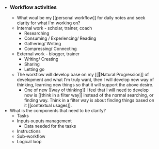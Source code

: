 - ### Workflow activities
    - What woul be my [[personal workflow]] for daily notes and seek clarity for what I'm working on?
    - Internal work - scholar, trainer, coach
        - Researching
        - Consuming / Experiencing/ Reading 
        - Gathering/ Writing
        - Compressing/ Connecting
    - External work - blogger, trainer
        - Writing/ Creating
        - Sharing
        - Letting go
    - The workflow will develop base on my [[🌱Natural Progression]] of development and what I'm truly want, then I will develop new way of thinking, learning new things so that it will support the above desire.
        - One of new [[way of thinking]] I feel that I will need to develop now is [[think in a filter way]] instead of the normal searching, or finding way. Think in a filter way is about finding things based on it [[contextual usages]].
- What is the components that need to be clarify?
    - Tasks
    - Inputs ouputs management
        - Data needed for the tasks
    - Instructions
    - Sub-workflow
    - Logical loop
